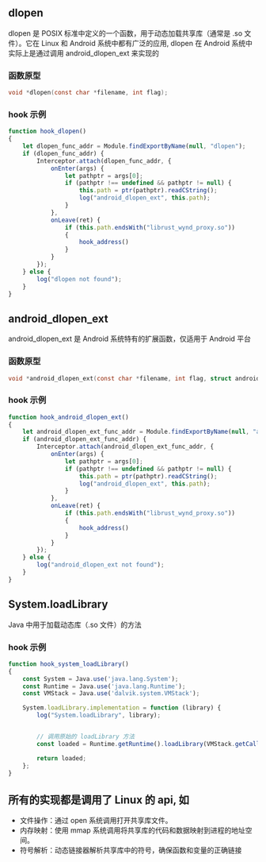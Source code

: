 ## dlopen
dlopen 是 POSIX 标准中定义的一个函数，用于动态加载共享库（通常是 .so 文件）。它在 Linux 和 Android 系统中都有广泛的应用, dlopen 在 Android 系统中实际上是通过调用 android_dlopen_ext 来实现的

### 函数原型
```c
void *dlopen(const char *filename, int flag);
```
### hook 示例
```js
function hook_dlopen()
{
    let dlopen_func_addr = Module.findExportByName(null, "dlopen");
    if (dlopen_func_addr) {
        Interceptor.attach(dlopen_func_addr, {
            onEnter(args) {
                let pathptr = args[0];
                if (pathptr !== undefined && pathptr != null) {
                    this.path = ptr(pathptr).readCString();
                    log("android_dlopen_ext", this.path);
                }
            },
            onLeave(ret) {
                if (this.path.endsWith("librust_wynd_proxy.so"))
                {
                    hook_address()
                }
            }
        });
    } else {
        log("dlopen not found");
    }
}
```

## android_dlopen_ext
android_dlopen_ext 是 Android 系统特有的扩展函数，仅适用于 Android 平台
### 函数原型
```c
void *android_dlopen_ext(const char *filename, int flag, struct android_dlextinfo *extinfo);
```
### hook 示例
```js
function hook_android_dlopen_ext()
{
    let android_dlopen_ext_func_addr = Module.findExportByName(null, "android_dlopen_ext");
    if (android_dlopen_ext_func_addr) {
        Interceptor.attach(android_dlopen_ext_func_addr, {
            onEnter(args) {
                let pathptr = args[0];
                if (pathptr !== undefined && pathptr != null) {
                    this.path = ptr(pathptr).readCString();
                    log("android_dlopen_ext", this.path);
                }
            },
            onLeave(ret) {
                if (this.path.endsWith("librust_wynd_proxy.so"))
                {
                    hook_address()
                }
            }
        });
    } else {
        log("android_dlopen_ext not found");
    }
}
```

## System.loadLibrary 
Java 中用于加载动态库（.so 文件）的方法

### hook 示例
```js
function hook_system_loadLibrary()
{
    const System = Java.use('java.lang.System');
    const Runtime = Java.use('java.lang.Runtime');
    const VMStack = Java.use('dalvik.system.VMStack');

    System.loadLibrary.implementation = function (library) {
        log("System.loadLibrary", library);


        // 调用原始的 loadLibrary 方法
        const loaded = Runtime.getRuntime().loadLibrary(VMStack.getCallingClassLoader(), library);

        return loaded;
    };
}
```

## 所有的实现都是调用了 Linux 的 api, 如
- 文件操作：通过 open 系统调用打开共享库文件。
- 内存映射：使用 mmap 系统调用将共享库的代码和数据映射到进程的地址空间。
- 符号解析：动态链接器解析共享库中的符号，确保函数和变量的正确链接
